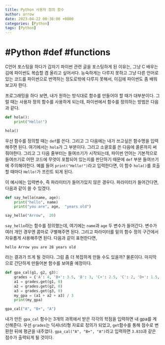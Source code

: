 ```yaml
---
title: Python 사용자 정의 함수
author: arrow
date: 2023-04-22 00:38:00 +0800
categories: [Python]
tags: [Python]
---
```


# #Python #def #functions

C언어 포스팅을 하다가 갑자기 파이썬 관련 글을 포스팅하게 된 이유는, 그냥 C 배우는 김에 파이썬도 복습할 겸 올리고 싶어서다. 능숙하게는 다루지 못하고 그냥 다른 언어로 있는 코드를 파이썬으로 번역하는 정도로밖에 다루지 못해서, 이김에 파이썬도 좀 배워보고자 한다.

프로그래밍을 하다 보면, 내가 원하는 방식대로 함수를 만들어야 할 때가 대부분이다. 그럴 때는 사용자 정의 함수를 사용하게 되는데, 파이썬에서 함수를 정의하는 방법은 다음과 같다.

```python
def hola():
	print("Hello!")

hola()
```

우선 함수를 정의할 때는 `def`를 쓴다. 그리고 그 다음에는 내가 쓰고싶은 함수명을 입력해주면 된다. 여기에서는 `hola`가 그 부분이다. 그리고 소괄호를 쓴 다음에 콜론까지 써줘야한다. 그리고 그 다음 줄부터는 들여쓰기가 시작되는데, 파이썬 언어는 기본적으로 들여쓰기로 어떤 코드에 무엇이 포함되어 있는지를 판단하기 때문에 `def` 부분 들여쓰기에 주의해야한다. 예를 들어 `print("Hello!")`라고 입력한다면, 이 함수 `hola()`를 호출할 때마다 `Hello!`가 프린트 되게 된다.

이 예시에는 입력변수, 즉 파라미터가 들어가있지 않은 경우다. 파라미터가 들어간다면, 다음과 같이 쓸 수 있겠다.

```python
def say_hello(name, age):
	print("hello", name)
	print("you are", age,  "years old")

say_hello("Arrow",  20)
```

`say_hello`라는 함수를 정의했는데, 여기에는 `name`과 `age` 두 변수가 들어간다. 변수가 여러 개인 경우엔 콤마로 구별해주면 된다. 그리고 파라미터를 밑의 함수 정의 구간에서 자유롭게 사용해주면 된다. 다음과 같이 표현한다면,

`hello Arrow you are 28 years old`

라는 결과가 뜨게 될 것이다. 그럼 좀 더 복잡하게 만들 수도 있을까? 물론이다. 마지막으로 간단하게 만들어본 함수를 보여줄 예정이다.

```python
def gpa_cal(g1, g2, g3):
	grades = {'A': 4, 'B+': 3.5, 'B': 3, 'C+': 2.5, 'C': 2, 'D+': 1.5, 'D': 1, 'F': 0}
	a1 = grades.get(g1, 0)
	a2 = grades.get(g2, 0)
	a3 = grades.get(g3, 0)
	my_gpa = (a1 + a2 + a3) / 3
	print(my_gpa)

gpa_cal("A", "B+", "A")
```

내가 만든 `gpa_cal` 함수는 3개의 과목에서 받은 각각의 학점을 입력하면 내 gpa를 계산해준다. 우선 `grades`는 딕셔너리형 자료로 정의가 되었고, `get`함수를 통해 점수로 변환한 뒤에 평균을 내주었다. `gpa_cal("A", "B+", "A")`라고 입력하면 `3.833`과 같은 점수가 출력되게 될 것이다.

<!--stackedit_data:
eyJoaXN0b3J5IjpbLTc0Mjg3OTEwNF19
-->
